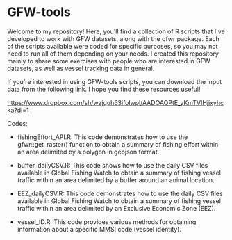 # GFW-tools

Welcome to my repository! Here, you'll find a collection of R scripts that I've developed to work with GFW datasets, along with the gfwr package. Each of the scripts available were coded for specific purposes, so you may not need to run all of them depending on your needs. I created this repository mainly to share some exercises with people who are interested in GFW datasets, as well as vessel tracking data in general.

If you're interested in using GFW-tools scripts, you can download the input data from the following link. I hope you find these resources useful!

https://www.dropbox.com/sh/wzjquh63ifolwpl/AADOAQPtE_yKmTVIHjjxyhcka?dl=1

Codes:

* fishingEffort_API.R: This code demonstrates how to use the gfwr::get_raster() function to obtain a summary of fishing effort within an area delimited by a polygon in geojson format.

* buffer_dailyCSV.R: This code shows how to use the daily CSV files available in Global Fishing Watch to obtain a summary of fishing vessel traffic within an area delimited by a buffer around an animal location.

* EEZ_dailyCSV.R: This code demonstrates how to use the daily CSV files available in Global Fishing Watch to obtain a summary of fishing vessel traffic within an area delimited by an Exclusive Economic Zone (EEZ).

* vessel_ID.R: This code provides various methods for obtaining information about a specific MMSI code (vessel identity).


